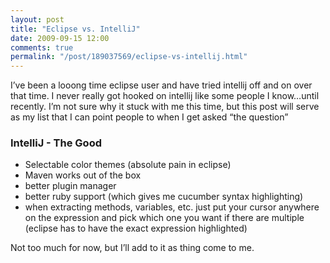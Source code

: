 ```yaml
---
layout: post
title: "Eclipse vs. IntelliJ"
date: 2009-09-15 12:00
comments: true
permalink: "/post/189037569/eclipse-vs-intellij.html"
---
```

I’ve been a looong time eclipse user and have tried intellij off and on over that time. I never really got hooked on intellij like some people I know…until recently. I’m not sure why it stuck with me this time, but this post will serve as my list that I can point people to when I get asked “the question”

### IntelliJ - The Good

* Selectable color themes (absolute pain in eclipse)
* Maven works out of the box
* better plugin manager
* better ruby support (which gives me cucumber syntax highlighting)
* when extracting methods, variables, etc. just put your cursor anywhere on the expression and pick which one you want if there are multiple (eclipse has to have the exact expression highlighted)

Not too much for now, but I’ll add to it as thing come to me.
